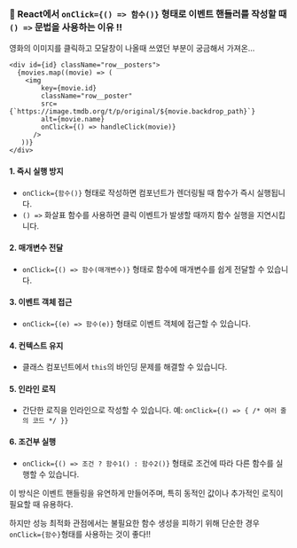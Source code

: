 <h3 id="🤔-react에서-onclick--함수-형태로-이벤트-핸들러를-작성할-때---문법을-사용하는-이유-">🤔 React에서 <code>onClick={() =&gt; 함수()}</code> 형태로 이벤트 핸들러를 작성할 때 <code>() =&gt;</code> 문법을 사용하는 이유 !!</h3>
<p>영화의 이미지를 클릭하고 모달창이 나올때 쓰였던 부분이 궁금해서 가져온...</p>
<pre><code class="language-javascript">&lt;div id={id} className="row__posters"&gt;
  {movies.map((movie) =&gt; (
    &lt;img
        key={movie.id}
        className="row__poster"
        src={`https://image.tmdb.org/t/p/original/${movie.backdrop_path}`}
        alt={movie.name}
        onClick={() =&gt; handleClick(movie)}
      /&gt;
   ))}
&lt;/div&gt;</code></pre>
<h4 id="1-즉시-실행-방지">1. 즉시 실행 방지</h4>
<ul>
<li><code>onClick={함수()}</code> 형태로 작성하면 컴포넌트가 렌더링될 때 함수가 즉시 실행됩니다.</li>
<li><code>() =&gt;</code> 화살표 함수를 사용하면 클릭 이벤트가 발생할 때까지 함수 실행을 지연시킵니다.</li>
</ul>
<h4 id="2-매개변수-전달">2. 매개변수 전달</h4>
<ul>
<li><code>onClick={() =&gt; 함수(매개변수)}</code> 형태로 함수에 매개변수를 쉽게 전달할 수 있습니다.</li>
</ul>
<h4 id="3-이벤트-객체-접근">3. 이벤트 객체 접근</h4>
<ul>
<li><code>onClick={(e) =&gt; 함수(e)}</code> 형태로 이벤트 객체에 접근할 수 있습니다.</li>
</ul>
<h4 id="4-컨텍스트-유지">4. 컨텍스트 유지</h4>
<ul>
<li>클래스 컴포넌트에서 <code>this</code>의 바인딩 문제를 해결할 수 있습니다.</li>
</ul>
<h4 id="5-인라인-로직">5. 인라인 로직</h4>
<ul>
<li>간단한 로직을 인라인으로 작성할 수 있습니다. 예: <code>onClick={() =&gt; { /* 여러 줄의 코드 */ }}</code></li>
</ul>
<h4 id="6-조건부-실행">6. 조건부 실행</h4>
<ul>
<li><code>onClick={() =&gt; 조건 ? 함수1() : 함수2()}</code> 형태로 조건에 따라 다른 함수를 실행할 수 있습니다.</li>
</ul>
<p>이 방식은 이벤트 핸들링을 유연하게 만들어주며, 특히 동적인 값이나 추가적인 로직이 필요할 때 유용하다. </p>
<p>하지만 성능 최적화 관점에서는 불필요한 함수 생성을 피하기 위해 단순한 경우 <code>onClick={함수}</code>형태를 사용하는 것이 좋다!!</p>